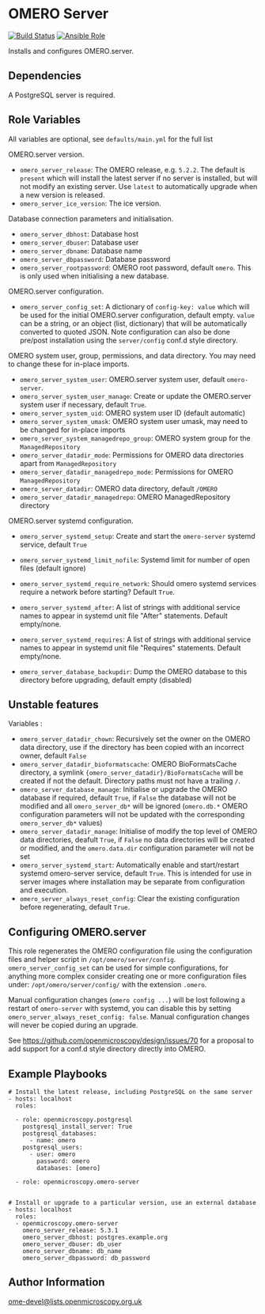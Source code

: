 OMERO Server
============

[![Build Status](https://travis-ci.org/openmicroscopy/ansible-role-omero-server.svg)](https://travis-ci.org/openmicroscopy/ansible-role-omero-server)
[![Ansible Role](https://img.shields.io/ansible/role/14772.svg)](https://galaxy.ansible.com/openmicroscopy/omero-server/)

Installs and configures OMERO.server.


Dependencies
------------

A PostgreSQL server is required.



Role Variables
--------------

All variables are optional, see `defaults/main.yml` for the full list

OMERO.server version.
- `omero_server_release`: The OMERO release, e.g. `5.2.2`.
  The default is `present` which will install the latest server if no server is installed, but will not modify an existing server.
  Use `latest` to automatically upgrade when a new version is released.
- `omero_server_ice_version`: The ice version.

Database connection parameters and initialisation.
- `omero_server_dbhost`: Database host
- `omero_server_dbuser`: Database user
- `omero_server_dbname`: Database name
- `omero_server_dbpassword`: Database password
- `omero_server_rootpassword`: OMERO root password, default `omero`.
  This is only used when initialising a new database.

OMERO.server configuration.
- `omero_server_config_set`: A dictionary of `config-key: value` which will be used for the initial OMERO.server configuration, default empty.
  `value` can be a string, or an object (list, dictionary) that will be automatically converted to quoted JSON.
  Note configuration can also be done pre/post installation using the `server/config` conf.d style directory.

OMERO system user, group, permissions, and data directory.
You may need to change these for in-place imports.
- `omero_server_system_user`: OMERO.server system user, default `omero-server`.
- `omero_server_system_user_manage`: Create or update the OMERO.server system user if necessary, default `True`.
- `omero_server_system_uid`: OMERO system user ID (default automatic)
- `omero_server_system_umask`: OMERO system user umask, may need to be changed for in-place imports
- `omero_server_system_managedrepo_group`: OMERO system group for the `ManagedRepository`
- `omero_server_datadir_mode`: Permissions for OMERO data directories apart from `ManagedRepository`
- `omero_server_datadir_managedrepo_mode`: Permissions for OMERO `ManagedRepository`
- `omero_server_datadir`: OMERO data directory, default `/OMERO`
- `omero_server_datadir_managedrepo`: OMERO ManagedRepository directory

OMERO.server systemd configuration.
- `omero_server_systemd_setup`: Create and start the `omero-server` systemd service, default `True`
- `omero_server_systemd_limit_nofile`: Systemd limit for number of open files (default ignore)
- `omero_server_systemd_require_network`: Should omero systemd services require a network before starting? Default `True`.
- `omero_server_systemd_after`: A list of strings with additional service names to appear in systemd unit file "After" statements. Default empty/none.
- `omero_server_systemd_requires`: A list of strings with additional service names to appear in systemd unit file "Requires" statements. Default empty/none.

- `omero_server_database_backupdir`: Dump the OMERO database to this directory before upgrading, default empty (disabled)


Unstable features
-----------------

Variables :
- `omero_server_datadir_chown`: Recursively set the owner on the OMERO data directory, use if the directory has been copied with an incorrect owner, default `False`
- `omero_server_datadir_bioformatscache`: OMERO BioFormatsCache directory, a symlink `{omero_server_datadir}/BioFormatsCache` will be created if not the default.
  Directory paths must not have a trailing `/`.
- `omero_server_database_manage`: Initialise or upgrade the OMERO database if required, default `True`, if `False` the database will not be modified and all `omero_server_db*` will be ignored (`omero.db.*` OMERO configuration parameters will not be updated with the corresponding `omero_server_db*` values)
- `omero_server_datadir_manage`: Initialise of modify the top level of OMERO data directories, deafult `True`, if `False` no data directories will be created or modified, and the `omero.data.dir` configuration parameter will not be set
- `omero_server_systemd_start`: Automatically enable and start/restart systemd omero-server service, default `True`.
  This is intended for use in server images where installation may be separate from configuration and execution.
- `omero_server_always_reset_config`: Clear the existing configuration before regenerating, default `True`.



Configuring OMERO.server
------------------------

This role regenerates the OMERO configuration file using the configuration files and helper script in `/opt/omero/server/config`.
`omero_server_config_set` can be used for simple configurations, for anything more complex consider creating one or more configuration files under: `/opt/omero/server/config/` with the extension `.omero`.

Manual configuration changes (`omero config ...`) will be lost following a restart of `omero-server` with systemd, you can disable this by setting `omero_server_always_reset_config: false`.
Manual configuration changes will never be copied during an upgrade.

See https://github.com/openmicroscopy/design/issues/70 for a proposal to add support for a conf.d style directory directly into OMERO.


Example Playbooks
-----------------

    # Install the latest release, including PostgreSQL on the same server
    - hosts: localhost
      roles:

      - role: openmicroscopy.postgresql
        postgresql_install_server: True
        postgresql_databases:
          - name: omero
        postgresql_users:
          - user: omero
            password: omero
            databases: [omero]

      - role: openmicroscopy.omero-server


    # Install or upgrade to a particular version, use an external database
    - hosts: localhost
      roles:
      - openmicroscopy.omero-server
        omero_server_release: 5.3.1
        omero_server_dbhost: postgres.example.org
        omero_server_dbuser: db_user
        omero_server_dbname: db_name
        omero_server_dbpassword: db_password


Author Information
------------------

ome-devel@lists.openmicroscopy.org.uk
